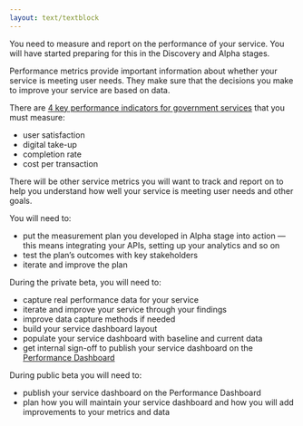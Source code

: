 ```yaml
---
layout: text/textblock
---
```


You need to measure and report on the performance of your service. You will have started preparing for this in the Discovery and Alpha stages.

Performance metrics provide important information about whether your service is meeting user needs. They make sure that the decisions you make to improve your service are based on data.

There are [4 key performance indicators for government services](/digital-service-standard/criteria/11-measure-performance/) that you must measure:
- user satisfaction
- digital take-up
- completion rate
- cost per transaction

There will be other service metrics you will want to track and report on to help you understand how well your service is meeting user needs and other goals.

You will need to:
- put the measurement plan you developed in Alpha stage into action — this means integrating your APIs, setting up your analytics and so on
- test the plan’s outcomes with key stakeholders
- iterate and improve the plan

During the private beta, you will need to:
- capture real performance data for your service
- iterate and improve your service through your findings
- improve data capture methods if needed
- build your service dashboard layout
- populate your service dashboard with baseline and current data
- get internal sign-off to publish your service dashboard on the [Performance Dashboard](https://dashboard.gov.au/)

During public beta you will need to:
- publish your service dashboard on the Performance Dashboard
- plan how you will maintain your service dashboard and how you will add improvements to your metrics and data
